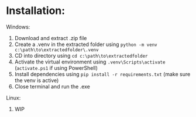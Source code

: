 # Installation:
  
  Windows:
  1. Download and extract .zip file
  2. Create a .venv in the extracted folder using ```python -m venv c:\path\to\extractedfolder\.venv```
  3. CD into directory using ```cd c:\path\to\extractedfolder```
  4. Activate the virtual environment using ```.venv\Scripts\activate``` (```activate.ps1``` if using PowerShell)
  5. Install dependencies using ```pip install -r requirements.txt``` (make sure the venv is active)
  6. Close terminal and run the .exe

  Linux:
  1. WIP
